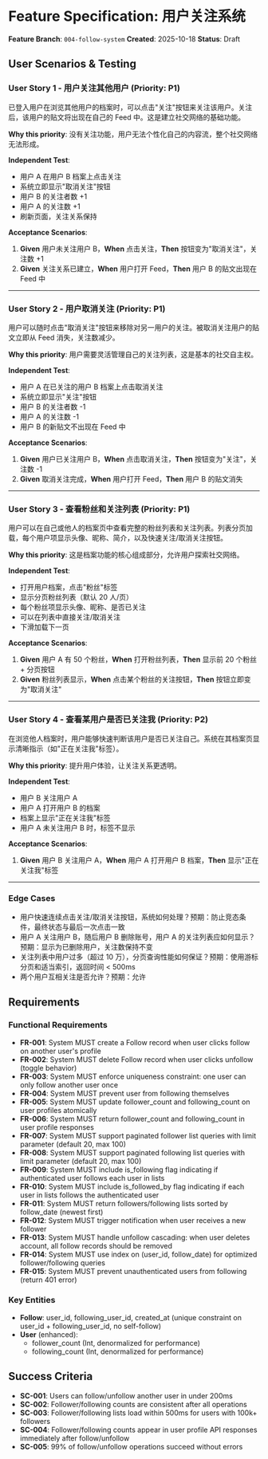 # Feature Specification: 用户关注系统

**Feature Branch**: `004-follow-system`
**Created**: 2025-10-18
**Status**: Draft

## User Scenarios & Testing

### User Story 1 - 用户关注其他用户 (Priority: P1)

已登入用户在浏览其他用户的档案时，可以点击"关注"按钮来关注该用户。关注后，该用户的贴文将出现在自己的 Feed 中。这是建立社交网络的基础功能。

**Why this priority**: 没有关注功能，用户无法个性化自己的内容流，整个社交网络无法形成。

**Independent Test**:
- 用户 A 在用户 B 档案上点击关注
- 系统立即显示"取消关注"按钮
- 用户 B 的关注者数 +1
- 用户 A 的关注数 +1
- 刷新页面，关注关系保持

**Acceptance Scenarios**:
1. **Given** 用户未关注用户 B，**When** 点击关注，**Then** 按钮变为"取消关注"，关注数 +1
2. **Given** 关注关系已建立，**When** 用户打开 Feed，**Then** 用户 B 的贴文出现在 Feed 中

---

### User Story 2 - 用户取消关注 (Priority: P1)

用户可以随时点击"取消关注"按钮来移除对另一用户的关注。被取消关注用户的贴文立即从 Feed 消失，关注数减少。

**Why this priority**: 用户需要灵活管理自己的关注列表，这是基本的社交自主权。

**Independent Test**:
- 用户 A 在已关注的用户 B 档案上点击取消关注
- 系统立即显示"关注"按钮
- 用户 B 的关注者数 -1
- 用户 A 的关注数 -1
- 用户 B 的新贴文不出现在 Feed 中

**Acceptance Scenarios**:
1. **Given** 用户已关注用户 B，**When** 点击取消关注，**Then** 按钮变为"关注"，关注数 -1
2. **Given** 取消关注完成，**When** 用户打开 Feed，**Then** 用户 B 的贴文消失

---

### User Story 3 - 查看粉丝和关注列表 (Priority: P1)

用户可以在自己或他人的档案页中查看完整的粉丝列表和关注列表。列表分页加载，每个用户项显示头像、昵称、简介，以及快速关注/取消关注按钮。

**Why this priority**: 这是档案功能的核心组成部分，允许用户探索社交网络。

**Independent Test**:
- 打开用户档案，点击"粉丝"标签
- 显示分页粉丝列表（默认 20 人/页）
- 每个粉丝项显示头像、昵称、是否已关注
- 可以在列表中直接关注/取消关注
- 下滑加载下一页

**Acceptance Scenarios**:
1. **Given** 用户 A 有 50 个粉丝，**When** 打开粉丝列表，**Then** 显示前 20 个粉丝 + 分页按钮
2. **Given** 粉丝列表显示，**When** 点击某个粉丝的关注按钮，**Then** 按钮立即变为"取消关注"

---

### User Story 4 - 查看某用户是否已关注我 (Priority: P2)

在浏览他人档案时，用户能够快速判断该用户是否已关注自己。系统在其档案页显示清晰指示（如"正在关注我"标签）。

**Why this priority**: 提升用户体验，让关注关系更透明。

**Independent Test**:
- 用户 B 关注用户 A
- 用户 A 打开用户 B 的档案
- 档案上显示"正在关注我"标签
- 用户 A 未关注用户 B 时，标签不显示

**Acceptance Scenarios**:
1. **Given** 用户 B 关注用户 A，**When** 用户 A 打开用户 B 档案，**Then** 显示"正在关注我"标签

---

### Edge Cases

- 用户快速连续点击关注/取消关注按钮，系统如何处理？预期：防止竞态条件，最终状态与最后一次点击一致
- 用户 A 关注用户 B，随后用户 B 删除账号，用户 A 的关注列表应如何显示？预期：显示为已删除用户，关注数保持不变
- 关注列表中用户过多（超过 10 万），分页查询性能如何保证？预期：使用游标分页和适当索引，返回时间 < 500ms
- 两个用户互相关注是否允许？预期：允许

## Requirements

### Functional Requirements

- **FR-001**: System MUST create a Follow record when user clicks follow on another user's profile
- **FR-002**: System MUST delete Follow record when user clicks unfollow (toggle behavior)
- **FR-003**: System MUST enforce uniqueness constraint: one user can only follow another user once
- **FR-004**: System MUST prevent user from following themselves
- **FR-005**: System MUST update follower_count and following_count on user profiles atomically
- **FR-006**: System MUST return follower_count and following_count in user profile responses
- **FR-007**: System MUST support paginated follower list queries with limit parameter (default 20, max 100)
- **FR-008**: System MUST support paginated following list queries with limit parameter (default 20, max 100)
- **FR-009**: System MUST include is_following flag indicating if authenticated user follows each user in lists
- **FR-010**: System MUST include is_followed_by flag indicating if each user in lists follows the authenticated user
- **FR-011**: System MUST return followers/following lists sorted by follow_date (newest first)
- **FR-012**: System MUST trigger notification when user receives a new follower
- **FR-013**: System MUST handle unfollow cascading: when user deletes account, all follow records should be removed
- **FR-014**: System MUST use index on (user_id, follow_date) for optimized follower/following queries
- **FR-015**: System MUST prevent unauthenticated users from following (return 401 error)

### Key Entities

- **Follow**: user_id, following_user_id, created_at (unique constraint on user_id + following_user_id, no self-follow)
- **User** (enhanced):
  - follower_count (Int, denormalized for performance)
  - following_count (Int, denormalized for performance)

## Success Criteria

- **SC-001**: Users can follow/unfollow another user in under 200ms
- **SC-002**: Follower/following counts are consistent after all operations
- **SC-003**: Follower/following lists load within 500ms for users with 100k+ followers
- **SC-004**: Follower/following counts appear in user profile API responses immediately after follow/unfollow
- **SC-005**: 99% of follow/unfollow operations succeed without errors

